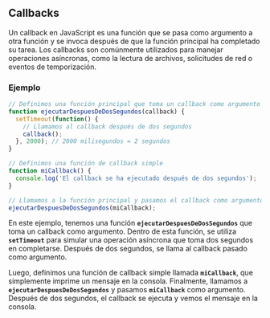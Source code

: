 
## Callbacks

Un callback en JavaScript es una función que se pasa como argumento a otra función y se invoca después de que la función principal ha completado su tarea. Los callbacks son comúnmente utilizados para manejar operaciones asíncronas, como la lectura de archivos, solicitudes de red o eventos de temporización.

### Ejemplo

```js
// Definimos una función principal que toma un callback como argumento
function ejecutarDespuesDeDosSegundos(callback) {
  setTimeout(function() {
    // Llamamos al callback después de dos segundos
    callback();
  }, 2000); // 2000 milisegundos = 2 segundos
}

// Definimos una función de callback simple
function miCallback() {
  console.log('El callback se ha ejecutado después de dos segundos');
}

// Llamamos a la función principal y pasamos el callback como argumento
ejecutarDespuesDeDosSegundos(miCallback);
```

En este ejemplo, tenemos una función **`ejecutarDespuesDeDosSegundos`** que toma un callback como argumento. Dentro de esta función, se utiliza **`setTimeout`** para simular una operación asíncrona que toma dos segundos en completarse. Después de dos segundos, se llama al callback pasado como argumento.

Luego, definimos una función de callback simple llamada **`miCallback`**, que simplemente imprime un mensaje en la consola. Finalmente, llamamos a **`ejecutarDespuesDeDosSegundos`** y pasamos **`miCallback`** como argumento. Después de dos segundos, el callback se ejecuta y vemos el mensaje en la consola.